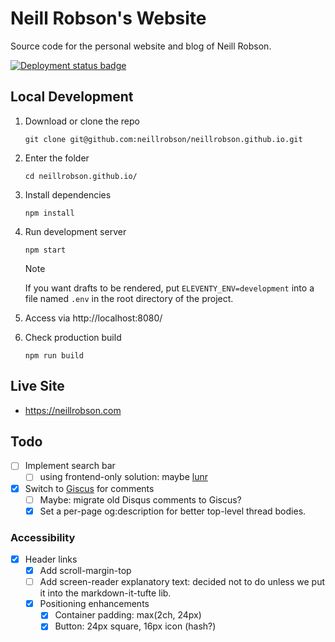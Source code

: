 # Neill Robson's Website

Source code for the personal website and blog of Neill Robson.

[![Deployment status badge](https://github.com/neillrobson/neillrobson.github.io/workflows/Publish%20Website/badge.svg)](https://github.com/neillrobson/neillrobson.github.io/actions)

## Local Development

1. Download or clone the repo

    ```
    git clone git@github.com:neillrobson/neillrobson.github.io.git
    ```

2. Enter the folder

    ```
    cd neillrobson.github.io/
    ```

3. Install dependencies

    ```
    npm install
    ```

4. Run development server

    ```
    npm start
    ```

    > [!NOTE]
    > If you want drafts to be rendered, put `ELEVENTY_ENV=development` into a file named `.env` in the root directory of the project.

5. Access via http://localhost:8080/

6. Check production build

    ```
    npm run build
    ```

## Live Site

-   https://neillrobson.com

## Todo

- [ ] Implement search bar
  - [ ] using frontend-only solution: maybe [lunr](https://lunrjs.com)
- [x] Switch to [Giscus](https://github.com/giscus/giscus) for comments
  - [ ] Maybe: migrate old Disqus comments to Giscus?
  - [x] Set a per-page og:description for better top-level thread bodies.

### Accessibility

- [x] Header links
  - [x] Add scroll-margin-top
  - [ ] Add screen-reader explanatory text: decided not to do unless we put it into the markdown-it-tufte lib.
  - [x] Positioning enhancements
    - [x] Container padding: max(2ch, 24px)
    - [x] Button: 24px square, 16px icon (hash?)
